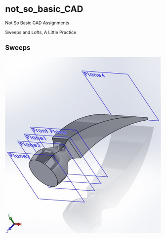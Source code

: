  # not_so_basic_CAD

Not So Basic CAD Assignments

Sweeps and Lofts, A Little Practice

## Sweeps

![alt text](https://github.com/hnovak94/not_so_basic_CAD/blob/master/media/lofts_engineeringnotebook.JPG)


